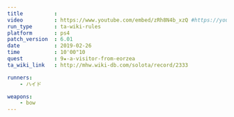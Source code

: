 ```yaml
---
title          :
video          : https://www.youtube.com/embed/zRh8N4b_xzQ #https://youtu.be/zRh8N4b_xzQ
run_type       : ta-wiki-rules
platform       : ps4
patch_version  : 6.01
date           : 2019-02-26
time           : 10'00"10
quest          : 9★-a-visitor-from-eorzea
ta_wiki_link   : http://mhw.wiki-db.com/solota/record/2333

runners:
    - ハイド

weapons:
    - bow
---
```

